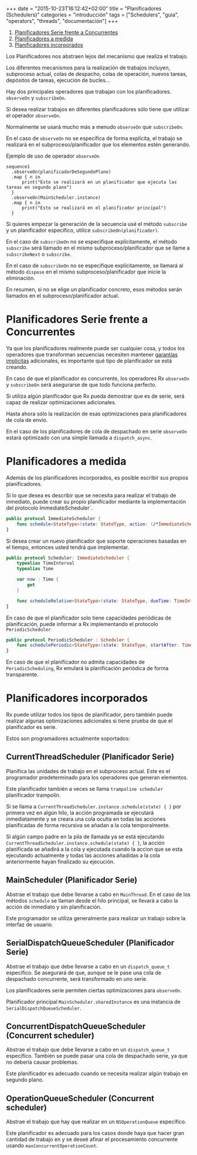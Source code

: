 +++
date = "2015-10-23T16:12:42+02:00"
title = "Planificadores (Schedulers)"
categories = "introducción"
tags = ["Schedulers", "guia", "operators", "threads", "documentación"]
+++

1. [Planificadores Serie frente a Concurrentes](#serial-vs-concurrent-schedulers)
1. [Planificadores a medida](#custom-schedulers)
1. [Planificadores incorporados](#builtin-schedulers)


Los Planificadores nos abstraen lejos del mecanismo que realiza el trabajo.

Los diferentes mecanismos para la realización de trabajos incluyen, subproceso actual, colas de despacho, colas de operación, nuevos tareas, depósitos de tareas, ejecución de bucles...

Hay dos principales operadores que trabajan con los planificadores. `observeOn` y `subscribeOn`.

Si desea realizar trabajos en diferentes planificadores sólo tiene que utilizar el operador `observeOn`.

Normalmente se usará mucho más a menudo `observeOn` que `subscribeOn`.

En el caso de `observeOn` no se especifica de forma explícita, el trabajo se realizará en el subproceso/planificador que los elementos estén generando.

Ejemplo de uso de operador `observeOn`

```
sequence1
  .observeOn(planificadorDeSegundoPlano)
  .map { n in
      print("Esto se realizará en un planificador que ejecuta las tareas en segundo plano")
  }
  .observeOn(MainScheduler.instance)
  .map { n in
      print("Esto se realizará en el planificador principal")
  }
```

Si quieres empezar la generación de la secuencia usé el método `subscribe` y un planificador específico, utilice `subscribeOn(planificador)`.

En el caso de `subscribeOn` no se especifique explícitamente, el método `subscribe` será llamado en el mismo subproceso/planificador que se llame a `subscribeNext` o `subscribe`.

En el caso de `subscribeOn` no se especifique explícitamente, se llamará al método `dispose` en el mismo subproceso/planificador que inicie la eliminación.

En resumen, si no se elige un planificador concreto, esos métodos serán llamados en el subproceso/planificador actual.

# Planificadores Serie frente a Concurrentes

Ya que los planificadores realmente puede ser cualquier cosa, y todos los operadores que transforman secuencias necesiten mantener [garantías implícitas](/intro/#implicit-observable-guarantees) adicionales, es importante qué tipo de planificador se está creando.

En caso de que el planificador es concurrente, los operadores Rx `observeOn` y `subscribeOn` será asegurarse de que todo funciona perfecto.

Si utiliza algún planificador que Rx pueda demostrar que es de serie, será capaz de realizar optimizaciones adicionales.

Hasta ahora sólo la realización de esas optimizaciones para planificadores de cola de envío.

En el caso de los planificadores de cola de despachado en serie `observeOn` estará optimizado con una simple llamada a `dispatch_async`.

# Planificadores a medida

Además de los planificadores incorporados, es posible escribir sus propios planificadores.

Si lo que desea es describir que se necesita para realizar el trabajo de inmediato, puede crear su propio planificador mediante la implementación del protocolo ImmediateScheduler`.

```swift
public protocol ImmediateScheduler {
    func schedule<StateType>(state: StateType, action: (/*ImmediateScheduler,*/ StateType) -> RxResult<Disposable>) -> RxResult<Disposable>
}
```

Si desea crear un nuevo planificador que soporte operaciones basadas en el tiempo, entonces usted tendrá que implementar.

```swift
public protocol Scheduler: ImmediateScheduler {
    typealias TimeInterval
    typealias Time

    var now : Time {
        get
    }

    func scheduleRelative<StateType>(state: StateType, dueTime: TimeInterval, action: (StateType) -> RxResult<Disposable>) -> RxResult<Disposable>
}
```

En caso de que el planificador solo tiene capacidades periódicas de planificación, puede informar a Rx implementando el protocolo `PeriodicScheduler`

```swift
public protocol PeriodicScheduler : Scheduler {
    func schedulePeriodic<StateType>(state: StateType, startAfter: TimeInterval, period: TimeInterval, action: (StateType) -> StateType) -> RxResult<Disposable>
}
```

En caso de que el planificador no admita capacidades de `PeriodicScheduling`, Rx emulará la planificación periódica de forma transparente.

# Planificadores incorporados

Rx puede utilizar todos los tipos de planificador, pero también puede realizar algunas optimizaciones adicionales si tiene prueba de que el planificador es serie.

Estos son programadores actualmente soportados:



## CurrentThreadScheduler (Planificador Serie)

Planifica las unidades de trabajo en el subproceso actual.
Este es el programador predeterminado para los operadores que generan elementos.

Este planificador también a veces se llama `trampoline scheduler` planificador trampolín.

Si se llama a `CurrentThreadScheduler.instance.schedule(state) { }` por primera vez en algún hilo, la acción programada se ejecutará inmediatamente y se creara una cola oculta en todas las acciones planificadas de forma recursiva se añadan a la cola temporalmente.

Si algún campo padre en la pila de llamada ya se está ejecutando `CurrentThreadScheduler.instance.schedule(state) { }`, la acción planificada se añadirá a la cola y ejecutada cuando la accion que se esta ejecutando actualmente y todas las acciones añadidas a la cola anteriormente hayan finalizado su ejecución.



## MainScheduler (Planificador Serie)

Abstrae el trabajo que debe llevarse a cabo en `MainThread`. En el caso de los métodos `schedule` se llaman desde el hilo principal, se llevará a cabo la acción de inmediato y sin planificación.

Este programador se utiliza generalmente para realizar un trabajo sobre la interfaz de usuario.



## SerialDispatchQueueScheduler (Planificador Serie)

Abstrae el trabajo que debe llevarse a cabo en un `dispatch_queue_t` específico. Se asegurará de que, aunque se le pase una cola de despachado concurrente, será transformado en uno serie.

Los planificadores serie permiten ciertas optimizaciones para `observeOn`.

Planificador principal `MainScheduler.sharedInstance` es una instancia de `SerialDispatchQueueScheduler`.



## ConcurrentDispatchQueueScheduler (Concurrent scheduler)

Abstrae el trabajo que debe llevarse a cabo en un `dispatch_queue_t` específico. También se puede pasar una cola de despachado serie, ya que no debería causar problemas.

Este planificador es adecuado cuando se necesita realizar algún trabajo en segundo plano.



## OperationQueueScheduler (Concurrent scheduler)

Abstrae el trabajo que hay que realizar en un `NSOperationQueue` específico.

Este planificador es adecuado para los casos donde haya que hacer gran cantidad de trabajo en y se deseé afinar el procesamiento concurrente usando `maxConcurrentOperationCount`.

